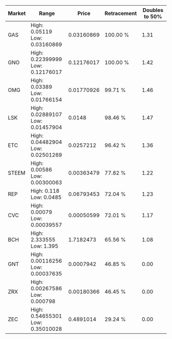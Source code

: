 | Market | Range | Price| Retracement | Doubles to 50% |
| --- | --- | --- | --- | --- |
| GAS | High: 0.05119<br />Low: 0.03160869 | 0.03160869 | 100.00 % | 1.31 |
| GNO | High: 0.22399999<br />Low: 0.12176017 | 0.12176017 | 100.00 % | 1.42 |
| OMG | High: 0.03389<br />Low: 0.01766154 | 0.01770926 | 99.71 % | 1.46 |
| LSK | High: 0.02889107<br />Low: 0.01457904 | 0.0148 | 98.46 % | 1.47 |
| ETC | High: 0.04482904<br />Low: 0.02501269 | 0.0257212 | 96.42 % | 1.36 |
| STEEM | High: 0.00586<br />Low: 0.00300063 | 0.00363479 | 77.82 % | 1.22 |
| REP | High: 0.118<br />Low: 0.0485 | 0.06793453 | 72.04 % | 1.23 |
| CVC | High: 0.00079<br />Low: 0.00039557 | 0.00050599 | 72.01 % | 1.17 |
| BCH | High: 2.333555<br />Low: 1.395 | 1.7182473 | 65.56 % | 1.08 |
| GNT | High: 0.00116256<br />Low: 0.00037635 | 0.0007942 | 46.85 % | 0.00 |
| ZRX | High: 0.00267586<br />Low: 0.000798 | 0.00180366 | 46.45 % | 0.00 |
| ZEC | High: 0.54655301<br />Low: 0.35010028 | 0.4891014 | 29.24 % | 0.00 |
